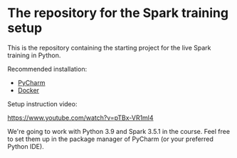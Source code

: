 # The repository for the Spark training setup

This is the repository containing the starting project for the live Spark training in Python.

Recommended installation:

- [PyCharm](https://jetbrains.com/pycharm)
- [Docker](https://www.docker.com/products/docker-desktop)

Setup instruction video:

https://www.youtube.com/watch?v=pTBx-VR1ml4

We're going to work with Python 3.9 and Spark 3.5.1 in the course. Feel free to set them up in the package manager of PyCharm (or your preferred Python IDE).
